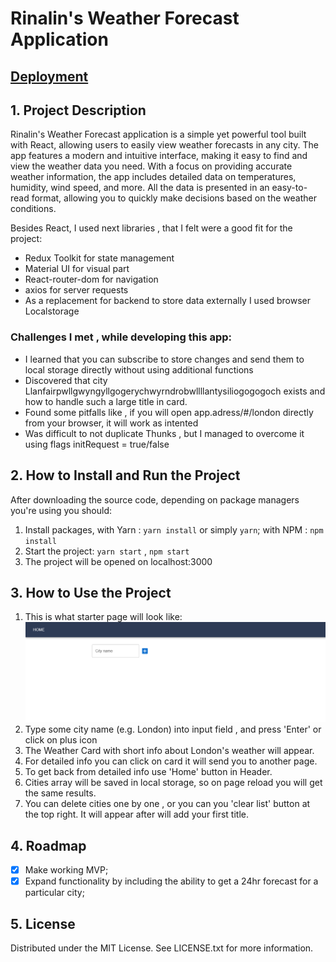 # Rinalin's Weather Forecast Application

## [Deployment](https://rinalinds.github.io/weatherapp/)

## 1. Project Description

Rinalin's Weather Forecast application is a simple yet powerful tool built with React, allowing users to easily view
weather forecasts in any city. The app features a modern and intuitive interface, making it easy to find and view
the weather data you need. With a focus on providing accurate weather information, the app includes detailed data on
temperatures, humidity, wind speed, and more. All the data is presented in an easy-to-read format,
allowing you to quickly make decisions based on the weather conditions.

Besides React, I used next libraries , that I felt were a good fit for the project:

- Redux Toolkit for state management
- Material UI for visual part
- React-router-dom for navigation
- axios for server requests
- As a replacement for backend to store data externally I used browser Localstorage

### Challenges I met , while developing this app:

- I learned that you can subscribe to store changes and send them to local storage directly without using additional
  functions
- Discovered that city Llanfairpwllgwyngyllgogerychwyrndrobwllllantysiliogogogoch exists and how to handle such a large
  title in card.
- Found some pitfalls like , if you will open app.adress/#/london directly from your browser, it will work as intented
- Was difficult to not duplicate Thunks , but I managed to overcome it using flags initRequest = true/false

## 2. How to Install and Run the Project

After downloading the source code, depending on package managers you're using you should:

1. Install packages, with Yarn : `yarn install` or simply `yarn`; with NPM : `npm install`
2. Start the project: `yarn start` , `npm start`
3. The project will be opened on localhost:3000

## 3. How to Use the Project

1. This is what starter page will look like:
   ![screen](src/assets/readme/img.png)
2. Type some city name (e.g. London) into input field , and press 'Enter' or click on plus icon
3. The Weather Card with short info about London's weather will appear.
4. For detailed info you can click on card it will send you to another page.
5. To get back from detailed info use 'Home' button in Header.
6. Cities array will be saved in local storage, so on page reload you will get the same results.
7. You can delete cities one by one , or you can you 'clear list' button at the top right. It will appear after will add
   your first title.

## 4. Roadmap

- [x] Make working MVP;
- [x] Expand functionality by including the ability to get a 24hr forecast for a particular city;

## 5. License

Distributed under the MIT License. See LICENSE.txt for more information.
